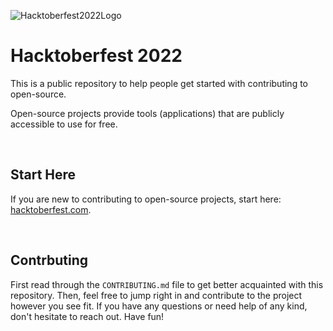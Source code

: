 ![Hacktoberfest2022Logo](https://external-preview.redd.it/d_6uprRJpBPS9-1ExJsjCWbbrQrHg8V1DxvTmCsSpH0.jpg?auto=webp&s=1643c642c980eef1048d3cf12950de91a9a7c6db)

# Hacktoberfest 2022

This is a public repository to help people get started with contributing to open-source.

Open-source projects provide tools (applications) that are publicly accessible to use for free.

<br>

## Start Here

If you are new to contributing to open-source projects, start here: [hacktoberfest.com](https://hacktoberfest.com).

<br>

## Contrbuting

First read through the `CONTRIBUTING.md` file to get better acquainted with this repository.
Then, feel free to jump right in and contribute to the project however you see fit.
If you have any questions or need help of any kind, don't hesitate to reach out. Have fun!
